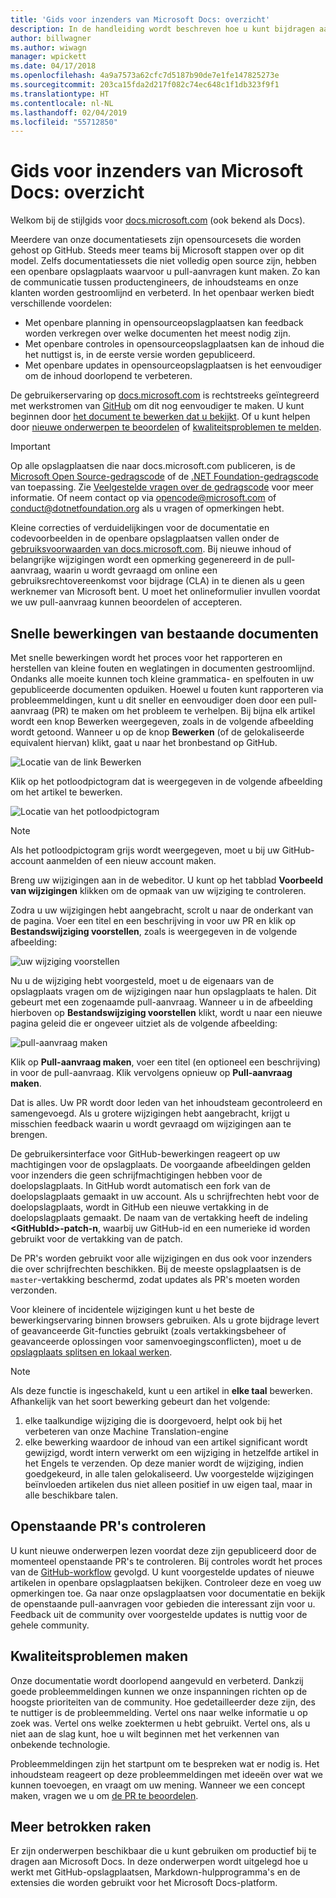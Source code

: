 ```yaml
---
title: 'Gids voor inzenders van Microsoft Docs: overzicht'
description: In de handleiding wordt beschreven hoe u kunt bijdragen aan de Microsoft-documentatiesite docs.microsoft.com.
author: billwagner
ms.author: wiwagn
manager: wpickett
ms.date: 04/17/2018
ms.openlocfilehash: 4a9a7573a62cfc7d5187b90de7e1fe147825273e
ms.sourcegitcommit: 203ca15fda2d217f082c74ec648c1f1db323f9f1
ms.translationtype: HT
ms.contentlocale: nl-NL
ms.lasthandoff: 02/04/2019
ms.locfileid: "55712850"
---
```

# <a name="microsoft-docs-contributor-guide-overview"></a>Gids voor inzenders van Microsoft Docs: overzicht

Welkom bij de stijlgids voor [docs.microsoft.com](https://docs.microsoft.com) (ook bekend als Docs).

Meerdere van onze documentatiesets zijn opensourcesets die worden gehost op GitHub. Steeds meer teams bij Microsoft stappen over op dit model. Zelfs documentatiessets die niet volledig open source zijn, hebben een openbare opslagplaats waarvoor u pull-aanvragen kunt maken. Zo kan de communicatie tussen productengineers, de inhoudsteams en onze klanten worden gestroomlijnd en verbeterd. In het openbaar werken biedt verschillende voordelen:

- Met openbare planning in opensourceopslagplaatsen kan feedback worden verkregen over welke documenten het meest nodig zijn.
- Met openbare controles in opensourceopslagplaatsen kan de inhoud die het nuttigst is, in de eerste versie worden gepubliceerd.
- Met openbare updates in opensourceopslagplaatsen is het eenvoudiger om de inhoud doorlopend te verbeteren.

De gebruikerservaring op [docs.microsoft.com](https://docs.microsoft.com) is rechtstreeks geïntegreerd met werkstromen van [GitHub](https://github.com) om dit nog eenvoudiger te maken. U kunt beginnen door [het document te bewerken dat u bekijkt](#quick-edits-to-existing-documents). Of u kunt helpen door [nieuwe onderwerpen te beoordelen](#review-open-prs) of [kwaliteitsproblemen te melden](#create-quality-issues).

> [!IMPORTANT]
> Op alle opslagplaatsen die naar docs.microsoft.com publiceren, is de [Microsoft Open Source-gedragscode](https://opensource.microsoft.com/codeofconduct/) of de [.NET Foundation-gedragscode](https://dotnetfoundation.org/code-of-conduct) van toepassing. Zie [Veelgestelde vragen over de gedragscode](https://opensource.microsoft.com/codeofconduct/faq/) voor meer informatie. Of neem contact op via [opencode@microsoft.com](mailto:opencode@microsoft.com) of [conduct@dotnetfoundation.org](mailto:conduct@dotnetfoundation.org) als u vragen of opmerkingen hebt.<br>
>
> Kleine correcties of verduidelijkingen voor de documentatie en codevoorbeelden in de openbare opslagplaatsen vallen onder de [gebruiksvoorwaarden van docs.microsoft.com](https://docs.microsoft.com/legal/termsofuse). Bij nieuwe inhoud of belangrijke wijzigingen wordt een opmerking gegenereerd in de pull-aanvraag, waarin u wordt gevraagd om online een gebruiksrechtovereenkomst voor bijdrage (CLA) in te dienen als u geen werknemer van Microsoft bent. U moet het onlineformulier invullen voordat we uw pull-aanvraag kunnen beoordelen of accepteren.

## <a name="quick-edits-to-existing-documents"></a>Snelle bewerkingen van bestaande documenten

Met snelle bewerkingen wordt het proces voor het rapporteren en herstellen van kleine fouten en weglatingen in documenten gestroomlijnd. Ondanks alle moeite kunnen toch kleine grammatica- en spelfouten in uw gepubliceerde documenten opduiken. Hoewel u fouten kunt rapporteren via probleemmeldingen, kunt u dit sneller en eenvoudiger doen door een pull-aanvraag (PR) te maken om het probleem te verhelpen. Bij bijna elk artikel wordt een knop Bewerken weergegeven, zoals in de volgende afbeelding wordt getoond. Wanneer u op de knop **Bewerken** (of de gelokaliseerde equivalent hiervan) klikt, gaat u naar het bronbestand op GitHub.

![Locatie van de link Bewerken](./media/index/edit-article.png)

Klik op het potloodpictogram dat is weergegeven in de volgende afbeelding om het artikel te bewerken.

![Locatie van het potloodpictogram](./media/index/edit-icon.png)

> [!NOTE]
> Als het potloodpictogram grijs wordt weergegeven, moet u bij uw GitHub-account aanmelden of een nieuw account maken.

Breng uw wijzigingen aan in de webeditor. U kunt op het tabblad **Voorbeeld van wijzigingen** klikken om de opmaak van uw wijziging te controleren.

Zodra u uw wijzigingen hebt aangebracht, scrolt u naar de onderkant van de pagina. Voer een titel en een beschrijving in voor uw PR en klik op **Bestandswijziging voorstellen**, zoals is weergegeven in de volgende afbeelding:

![uw wijziging voorstellen](./media/index/submit-pull-request.png)

Nu u de wijziging hebt voorgesteld, moet u de eigenaars van de opslagplaats vragen om de wijzigingen naar hun opslagplaats te halen. Dit gebeurt met een zogenaamde pull-aanvraag. Wanneer u in de afbeelding hierboven op **Bestandswijziging voorstellen** klikt, wordt u naar een nieuwe pagina geleid die er ongeveer uitziet als de volgende afbeelding:

![pull-aanvraag maken](media/index/create-pull-request.png)

Klik op **Pull-aanvraag maken**, voer een titel (en optioneel een beschrijving) in voor de pull-aanvraag. Klik vervolgens opnieuw op **Pull-aanvraag maken**.

Dat is alles. Uw PR wordt door leden van het inhoudsteam gecontroleerd en samengevoegd. Als u grotere wijzigingen hebt aangebracht, krijgt u misschien feedback waarin u wordt gevraagd om wijzigingen aan te brengen.

De gebruikersinterface voor GitHub-bewerkingen reageert op uw machtigingen voor de opslagplaats. De voorgaande afbeeldingen gelden voor inzenders die geen schrijfmachtigingen hebben voor de doelopslagplaats. In GitHub wordt automatisch een fork van de doelopslagplaats gemaakt in uw account. Als u schrijfrechten hebt voor de doelopslagplaats, wordt in GitHub een nieuwe vertakking in de doelopslagplaats gemaakt. De naam van de vertakking heeft de indeling **\<GitHubId\>-patch-n**, waarbij uw GitHub-id en een numerieke id worden gebruikt voor de vertakking van de patch.

De PR's worden gebruikt voor alle wijzigingen en dus ook voor inzenders die over schrijfrechten beschikken. Bij de meeste opslagplaatsen is de `master`-vertakking beschermd, zodat updates als PR's moeten worden verzonden.

Voor kleinere of incidentele wijzigingen kunt u het beste de bewerkingservaring binnen browsers gebruiken. Als u grote bijdrage levert of geavanceerde Git-functies gebruikt (zoals vertakkingsbeheer of geavanceerde oplossingen voor samenvoegingsconflicten), moet u de [opslagplaats splitsen en lokaal werken](how-to-write-workflows-major.md).

> [!NOTE]
> Als deze functie is ingeschakeld, kunt u een artikel in **elke taal** bewerken. Afhankelijk van het soort bewerking gebeurt dan het volgende:
> 1. elke taalkundige wijziging die is doorgevoerd, helpt ook bij het verbeteren van onze Machine Translation-engine
> 2. elke bewerking waardoor de inhoud van een artikel significant wordt gewijzigd, wordt intern verwerkt om een wijziging in hetzelfde artikel in het Engels te verzenden. Op deze manier wordt de wijziging, indien goedgekeurd, in alle talen gelokaliseerd.
> Uw voorgestelde wijzigingen beïnvloeden artikelen dus niet alleen positief in uw eigen taal, maar in alle beschikbare talen.

## <a name="review-open-prs"></a>Openstaande PR's controleren

U kunt nieuwe onderwerpen lezen voordat deze zijn gepubliceerd door de momenteel openstaande PR's te controleren. Bij controles wordt het proces van de [GitHub-workflow](https://guides.github.com/introduction/flow/) gevolgd. U kunt voorgestelde updates of nieuwe artikelen in openbare opslagplaatsen bekijken. Controleer deze en voeg uw opmerkingen toe. Ga naar onze opslagplaatsen voor documentatie en bekijk de openstaande pull-aanvragen voor gebieden die interessant zijn voor u. Feedback uit de community over voorgestelde updates is nuttig voor de gehele community.

## <a name="create-quality-issues"></a>Kwaliteitsproblemen maken

Onze documentatie wordt doorlopend aangevuld en verbeterd. Dankzij goede probleemmeldingen kunnen we onze inspanningen richten op de hoogste prioriteiten van de community. Hoe gedetailleerder deze zijn, des te nuttiger is de probleemmelding. Vertel ons naar welke informatie u op zoek was. Vertel ons welke zoektermen u hebt gebruikt. Vertel ons, als u niet aan de slag kunt, hoe u wilt beginnen met het verkennen van onbekende technologie.

Probleemmeldingen zijn het startpunt om te bespreken wat er nodig is. Het inhoudsteam reageert op deze probleemmeldingen met ideeën over wat we kunnen toevoegen, en vraagt om uw mening. Wanneer we een concept maken, vragen we u om [de PR te beoordelen](#review-open-prs).

## <a name="get-more-involved"></a>Meer betrokken raken

Er zijn onderwerpen beschikbaar die u kunt gebruiken om productief bij te dragen aan Microsoft Docs. In deze onderwerpen wordt uitgelegd hoe u werkt met GitHub-opslagplaatsen, Markdown-hulpprogramma's en de extensies die worden gebruikt voor het Microsoft Docs-platform.
